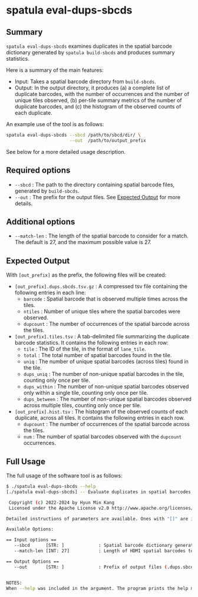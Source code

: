 # spatula eval-dups-sbcds

## Summary 

`spatula eval-dups-sbcds` examines duplicates in the spatial barcode dictionary
generated by `spatula build-sbcds` and produces summary statistics.

Here is a summary of the main features:

* Input: Takes a spatial barcode directory from `build-sbcds`.
* Output: In the output directory, it produces (a) a complete list of duplicate barcodes, with the number of occurrences and the number of unique tiles observed, (b) per-tile summary metrics of the number of duplicate barcodes, and (c) the histogram of the observed counts of each duplicate.

An example use of the tool is as follows:

```sh
spatula eval-dups-sbcds --sbcd /path/to/sbcd/dir/ \
                        --out  /path/to/output_prefix 
```
See below for a more detailed usage description.

## Required options

* `--sbcd` : The path to the directory containing spatial barcode files, generated by `build-sbcds`.
* `--out` : The prefix for the output files. See [Expected Output](#expected-output) for more details.

## Additional options

* `--match-len` : The length of the spatial barcode to consider for a match. The default  is 27, and the maximum possible value is 27.

## Expected Output

With `[out_prefix]` as the prefix, the following files will be created:

- `[out_prefix].dups.sbcds.tsv.gz` : A compressed tsv file containing the following entries in each line:
    - `barcode` : Spatial barcode that is observed multiple times across the tiles.
    - `ntiles` : Number of unique tiles where the spatial barcodes were observed.
    - `dupcount` : The number of occurrences of the spatial barcode across the tiles.
- `[out_prefix].tiles.tsv` : A tab-delimited file summarizing the duplicate barcode statistics. It contains the following entries in each row:
    - `tile` : The ID of the tile, in the format of `lane_tile`.
    - `total` : The total number of spatial barcodes found in the tile.
    - `uniq` : The number of unique spatial barcodes (across tiles) found in the tile.
    - `dups_uniq` : The number of non-unique spatial barcodes in the tile, counting only once per tile.
    - `dups_within` : The number of non-unique spatial barcodes observed only within a single tile, counting only once per tile.
    - `dups_between` : The number of non-unique spatial barcodes observed across multiple tiles, counting only once per tile.
- `[out_prefix].hist.tsv` : The histogram of the observed counts of each duplicate, across all tiles. It contains the following entries in each row.
    - `dupcount` : The number of occurrences of the spatial barcode across the tiles.
    - `num` : The number of spatial barcodes observed with the `dupcount` occurrences.


## Full Usage 

The full usage of the software tool is as follows:

```sh
$ ./spatula eval-dups-sbcds --help
[./spatula eval-dups-sbcds] -- Evaluate duplicates in spatial barcodes

 Copyright (c) 2022-2024 by Hyun Min Kang
 Licensed under the Apache License v2.0 http://www.apache.org/licenses/

Detailed instructions of parameters are available. Ones with "[]" are in effect:

Available Options:

== Input options ==
   --sbcd      [STR: ]             : Spatial barcode dictionary generated from 'build-sbcds' command
   --match-len [INT: 27]           : Length of HDMI spatial barcodes to require perfect matches

== Output Options ==
   --out       [STR: ]             : Prefix of output files (.dups.sbcds.tsv.gz, .tiles.tsv, .hist.tsv)


NOTES:
When --help was included in the argument. The program prints the help message but do not actually run
```
